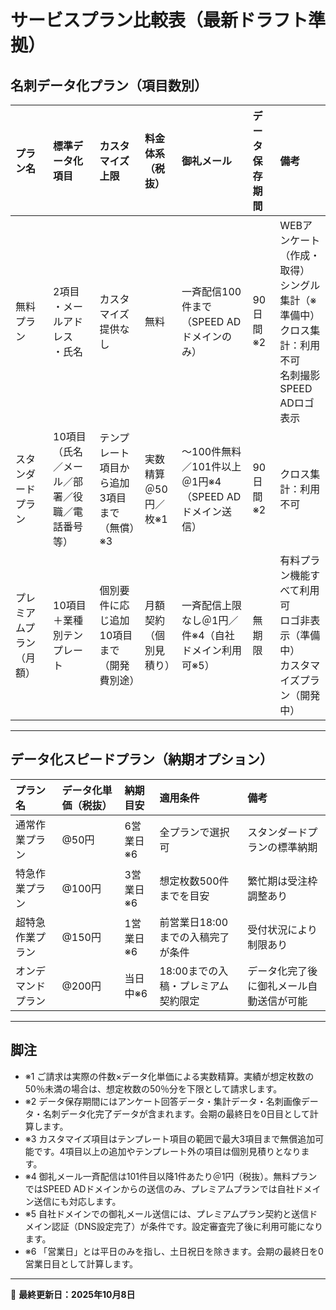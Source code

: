 # サービスプラン比較表（最新ドラフト準拠）

## 名刺データ化プラン（項目数別）


| プラン名 | 標準データ化項目 | カスタマイズ上限 | 料金体系（税抜） | 御礼メール | データ保存期間 | 備考 |
| :------- | :--------------- | :--------------- | :--------------- | :--------- | :--------------- | :----- |
| 無料プラン | 2項目<br>・メールアドレス<br>・氏名 | カスタマイズ提供なし | 無料 | 一斉配信100件まで（SPEED ADドメインのみ） | 90日間※2 | WEBアンケート（作成・取得）<br>シングル集計（※準備中）<br>クロス集計：利用不可<br>名刺撮影<br>SPEED ADロゴ表示 |
| スタンダードプラン | 10項目（氏名／メール／部署／役職／電話番号 等） | テンプレート項目から追加3項目まで（無償）※3 | 実数精算＠50円／枚※1 | ～100件無料／101件以上＠1円※4（SPEED ADドメイン送信） | 90日間※2 | クロス集計：利用不可 |
| プレミアムプラン（月額） | 10項目＋業種別テンプレート | 個別要件に応じ追加10項目まで（開発費別途） | 月額契約（個別見積り） | 一斉配信上限なし＠1円／件※4（自社ドメイン利用可※5） | 無期限 | 有料プラン機能すべて利用可<br>ロゴ非表示（準備中）<br>カスタマイズプラン（開発中） |


---

## データ化スピードプラン（納期オプション）


| プラン名 | データ化単価（税抜） | 納期目安 | 適用条件 | 備考 |
| :------- | :------------------- | :------- | :------- | :----- |
| 通常作業プラン | @50円 | 6営業日※6 | 全プランで選択可 | スタンダードプランの標準納期 |
| 特急作業プラン | @100円 | 3営業日※6 | 想定枚数500件までを目安 | 繁忙期は受注枠調整あり |
| 超特急作業プラン | @150円 | 1営業日※6 | 前営業日18:00までの入稿完了が条件 | 受付状況により制限あり |
| オンデマンドプラン | @200円 | 当日中※6 | 18:00までの入稿・プレミアム契約限定 | データ化完了後に御礼メール自動送信が可能 |


---

## 脚注


* ※1 ご請求は実際の件数×データ化単価による実数精算。実績が想定枚数の50％未満の場合は、想定枚数の50％分を下限として請求します。
* ※2 データ保存期間にはアンケート回答データ・集計データ・名刺画像データ・名刺データ化完了データが含まれます。会期の最終日を0日目として計算します。
* ※3 カスタマイズ項目はテンプレート項目の範囲で最大3項目まで無償追加可能です。4項目以上の追加やテンプレート外の項目は個別見積りとなります。
* ※4 御礼メール一斉配信は101件目以降1件あたり＠1円（税抜）。無料プランではSPEED ADドメインからの送信のみ、プレミアムプランでは自社ドメイン送信にも対応します。
* ※5 自社ドメインでの御礼メール送信には、プレミアムプラン契約と送信ドメイン認証（DNS設定完了）が条件です。設定審査完了後に利用可能になります。
* ※6 「営業日」とは平日のみを指し、土日祝日を除きます。会期の最終日を0営業日目として計算します。


---

📅 **最終更新日：2025年10月8日**

